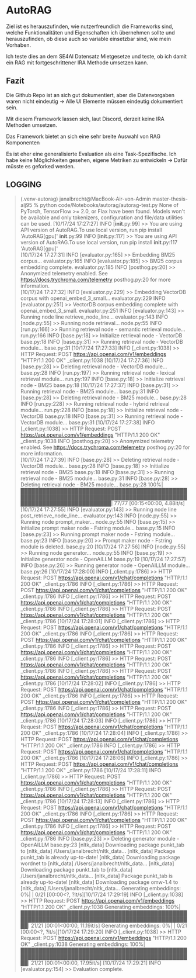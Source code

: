 # AutoRAG 

Ziel ist es herauszufinden, wie nutzerfreundlich die Frameworks sind, welche Funktionalitäten und Eigenschaften ich übernehmen sollte und herauszufinden, ob diese auch so variable einsetzbar sind, wie mein Vorhaben.

Ich teste dies an dem SE4AI Datensatz Mietgesetze und teste, ob ich damit ein RAG mit fortgeschrittener IRA Methode umsetzen kann.

## Fazit

Die Github Repo ist an sich gut dokumentiert, aber die Datenvorgaben waren nicht eindeutig
-> Alle UI Elemente müssen eindeutig dokumentiert sein.

Mit diesem Framework lassen sich, laut Discord, derzeit keine IRA Methoden umsetzen.

Das Framework bietet an sich eine sehr breite Auswahl von RAG Komponenten

Es ist eher eine generalisierte Evaluation als eine Task-Spezifische. Ich habe keine Möglichkeiten gesehen, eigene Metriken zu entwickeln -> Dafür müsste es geforked werden.

## LOGGING

> (.venv-autorag) janalbrecht@MacBook-Air-von-Admin master-thesis-alj95 % python code/Notebooks/autorag/autorag-test.py
> None of PyTorch, TensorFlow >= 2.0, or Flax have been found. Models won't be available and only tokenizers, configuration and file/data utilities can be used.
> [10/17/24 17:27:27] INFO     [__init__.py:99] >> You are using API version of AutoRAG.To use local version, run pip install 'AutoRAG[gpu]'  __init__.py:99
> INFO     [__init__.py:117] >> You are using API version of AutoRAG.To use local version, run pip install               __init__.py:117
>          'AutoRAG[gpu]'                                                                                                               
> [10/17/24 17:27:31] INFO     [evaluator.py:165] >> Embedding BM25 corpus...                                                               evaluator.py:165
> INFO     [evaluator.py:185] >> BM25 corpus embedding complete.                                                        evaluator.py:185
> INFO     [posthog.py:20] >> Anonymized telemetry enabled. See                     https://docs.trychroma.com/telemetry   posthog.py:20
>          for more information.                                                                                                        
> [10/17/24 17:27:32] INFO     [evaluator.py:229] >> Embedding VectorDB corpus with openai_embed_3_small...                                 evaluator.py:229
> INFO     [evaluator.py:251] >> VectorDB corpus embedding complete with openai_embed_3_small.                          evaluator.py:251
> INFO     [evaluator.py:143] >> Running node line retrieve_node_line...                                                evaluator.py:143
> INFO     [node.py:55] >> Running node retrieval...                                                                          node.py:55
> INFO     [run.py:166] >> Running retrieval node - semantic retrieval module...                                              run.py:166
> INFO     [base.py:18] >> Initialize retrieval node - VectorDB                                                               base.py:18
> INFO     [base.py:31] >> Running retrieval node - VectorDB module...                                                        base.py:31
> [10/17/24 17:27:33] INFO     [_client.py:1038] >> HTTP Request: POST https://api.openai.com/v1/embeddings "HTTP/1.1 200 OK"                _client.py:1038
> [10/17/24 17:27:36] INFO     [base.py:28] >> Deleting retrieval node - VectorDB module...                                                       base.py:28
> INFO     [run.py:197] >> Running retrieval node - lexical retrieval module...                                               run.py:197
> INFO     [base.py:18] >> Initialize retrieval node - BM25                                                                   base.py:18
> [10/17/24 17:27:37] INFO     [base.py:31] >> Running retrieval node - BM25 module...                                                            base.py:31
> INFO     [base.py:28] >> Deleting retrieval node - BM25 module...                                                           base.py:28
> INFO     [run.py:228] >> Running retrieval node - hybrid retrieval module...                                                run.py:228
> INFO     [base.py:18] >> Initialize retrieval node - VectorDB                                                               base.py:18
> INFO     [base.py:31] >> Running retrieval node - VectorDB module...                                                        base.py:31
> [10/17/24 17:27:38] INFO     [_client.py:1038] >> HTTP Request: POST https://api.openai.com/v1/embeddings "HTTP/1.1 200 OK"                _client.py:1038
> INFO     [posthog.py:20] >> Anonymized telemetry enabled. See                     https://docs.trychroma.com/telemetry   posthog.py:20
>          for more information.                                                                                                        
> [10/17/24 17:27:39] INFO     [base.py:28] >> Deleting retrieval node - VectorDB module...                                                       base.py:28
> INFO     [base.py:18] >> Initialize retrieval node - BM25                                                                   base.py:18
> INFO     [base.py:31] >> Running retrieval node - BM25 module...                                                            base.py:31
> INFO     [base.py:28] >> Deleting retrieval node - BM25 module...                                                           base.py:28
> 100%|█████████████████████████████████████████████████████████████████████████████████████████████████████████████████████| 77/77 [00:15<00:00,  4.88it/s]
> [10/17/24 17:27:55] INFO     [evaluator.py:143] >> Running node line post_retrieve_node_line...                                           evaluator.py:143
> INFO     [node.py:55] >> Running node prompt_maker...                                                                       node.py:55
> INFO     [base.py:15] >> Initialize prompt maker node - Fstring module...                                                   base.py:15
> INFO     [base.py:23] >> Running prompt maker node - Fstring module...                                                      base.py:23
> INFO     [base.py:20] >> Prompt maker node - Fstring module is deleted.                                                     base.py:20
> [10/17/24 17:27:56] INFO     [node.py:55] >> Running node generator...                                                                          node.py:55
> INFO     [base.py:19] >> Initialize generator node - OpenAILLM                                                              base.py:19
> [10/17/24 17:27:57] INFO     [base.py:26] >> Running generator node - OpenAILLM module...                                                       base.py:26
> [10/17/24 17:28:00] INFO     [_client.py:1786] >> HTTP Request: POST https://api.openai.com/v1/chat/completions "HTTP/1.1 200 OK"          _client.py:1786
> INFO     [_client.py:1786] >> HTTP Request: POST https://api.openai.com/v1/chat/completions "HTTP/1.1 200 OK"          _client.py:1786
> INFO     [_client.py:1786] >> HTTP Request: POST https://api.openai.com/v1/chat/completions "HTTP/1.1 200 OK"          _client.py:1786
> INFO     [_client.py:1786] >> HTTP Request: POST https://api.openai.com/v1/chat/completions "HTTP/1.1 200 OK"          _client.py:1786
> [10/17/24 17:28:01] INFO     [_client.py:1786] >> HTTP Request: POST https://api.openai.com/v1/chat/completions "HTTP/1.1 200 OK"          _client.py:1786
> INFO     [_client.py:1786] >> HTTP Request: POST https://api.openai.com/v1/chat/completions "HTTP/1.1 200 OK"          _client.py:1786
> INFO     [_client.py:1786] >> HTTP Request: POST https://api.openai.com/v1/chat/completions "HTTP/1.1 200 OK"          _client.py:1786
> INFO     [_client.py:1786] >> HTTP Request: POST https://api.openai.com/v1/chat/completions "HTTP/1.1 200 OK"          _client.py:1786
> INFO     [_client.py:1786] >> HTTP Request: POST https://api.openai.com/v1/chat/completions "HTTP/1.1 200 OK"          _client.py:1786
> [10/17/24 17:28:02] INFO     [_client.py:1786] >> HTTP Request: POST https://api.openai.com/v1/chat/completions "HTTP/1.1 200 OK"          _client.py:1786
> INFO     [_client.py:1786] >> HTTP Request: POST https://api.openai.com/v1/chat/completions "HTTP/1.1 200 OK"          _client.py:1786
> INFO     [_client.py:1786] >> HTTP Request: POST https://api.openai.com/v1/chat/completions "HTTP/1.1 200 OK"          _client.py:1786
> [10/17/24 17:28:03] INFO     [_client.py:1786] >> HTTP Request: POST https://api.openai.com/v1/chat/completions "HTTP/1.1 200 OK"          _client.py:1786
> [10/17/24 17:28:04] INFO     [_client.py:1786] >> HTTP Request: POST https://api.openai.com/v1/chat/completions "HTTP/1.1 200 OK"          _client.py:1786
> INFO     [_client.py:1786] >> HTTP Request: POST https://api.openai.com/v1/chat/completions "HTTP/1.1 200 OK"          _client.py:1786
> [10/17/24 17:28:06] INFO     [_client.py:1786] >> HTTP Request: POST https://api.openai.com/v1/chat/completions "HTTP/1.1 200 OK"          _client.py:1786
> [10/17/24 17:28:11] INFO     [_client.py:1786] >> HTTP Request: POST https://api.openai.com/v1/chat/completions "HTTP/1.1 200 OK"          _client.py:1786
> INFO     [_client.py:1786] >> HTTP Request: POST https://api.openai.com/v1/chat/completions "HTTP/1.1 200 OK"          _client.py:1786
> [10/17/24 17:28:13] INFO     [_client.py:1786] >> HTTP Request: POST https://api.openai.com/v1/chat/completions "HTTP/1.1 200 OK"          _client.py:1786
> INFO     [_client.py:1786] >> HTTP Request: POST https://api.openai.com/v1/chat/completions "HTTP/1.1 200 OK"          _client.py:1786
> INFO     [_client.py:1786] >> HTTP Request: POST https://api.openai.com/v1/chat/completions "HTTP/1.1 200 OK"          _client.py:1786
> INFO     [base.py:23] >> Deleting generator module - OpenAILLM                                                              base.py:23
> [nltk_data] Downloading package punkt_tab to
> [nltk_data]     /Users/janalbrecht/nltk_data...
> [nltk_data]   Package punkt_tab is already up-to-date!
> [nltk_data] Downloading package wordnet to
> [nltk_data]     /Users/janalbrecht/nltk_data...
> [nltk_data] Downloading package punkt_tab to
> [nltk_data]     /Users/janalbrecht/nltk_data...
> [nltk_data]   Package punkt_tab is already up-to-date!
> [nltk_data] Downloading package omw-1.4 to
> [nltk_data]     /Users/janalbrecht/nltk_data...
> Generating embeddings:   0%|                                                                                                       | 0/21 [00:00<?, ?it/s][10/17/24 17:29:19] INFO     [_client.py:1038] >> HTTP Request: POST https://api.openai.com/v1/embeddings "HTTP/1.1 200 OK"                _client.py:1038
> Generating embeddings: 100%|██████████████████████████████████████████████████████████████████████████████████████████████| 21/21 [00:01<00:00, 11.19it/s]
> Generating embeddings:   0%|                                                                                                       | 0/21 [00:00<?, ?it/s][10/17/24 17:29:20] INFO     [_client.py:1038] >> HTTP Request: POST https://api.openai.com/v1/embeddings "HTTP/1.1 200 OK"                _client.py:1038
> Generating embeddings: 100%|██████████████████████████████████████████████████████████████████████████████████████████████| 21/21 [00:01<00:00, 17.95it/s]
> [10/17/24 17:29:21] INFO     [evaluator.py:154] >> Evaluation complete.   